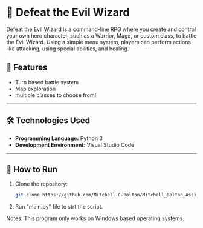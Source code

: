 # 📝 Defeat the Evil Wizard

Defeat the Evil Wizard is a command-line RPG where you create and control your own hero character, such as a Warrior, Mage, or custom class, to battle the Evil Wizard. Using a simple menu system, players can perform actions like attacking, using special abilities, and healing.

## 🔧 Features

- Turn based battle system
- Map exploration
- multiple classes to choose from!

---

## 🛠️ Technologies Used

- **Programming Language:** Python 3
- **Development Environment:** Visual Studio Code

---

## 🚀 How to Run

1. Clone the repository:
   ```bash
   git clone https://github.com/Mitchell-C-Bolton/Mitchell_Bolton_Assignmanet_3
   
2. Run "main.py" file to strt the script. 

Notes: This program only works on Windows based operating systems. 